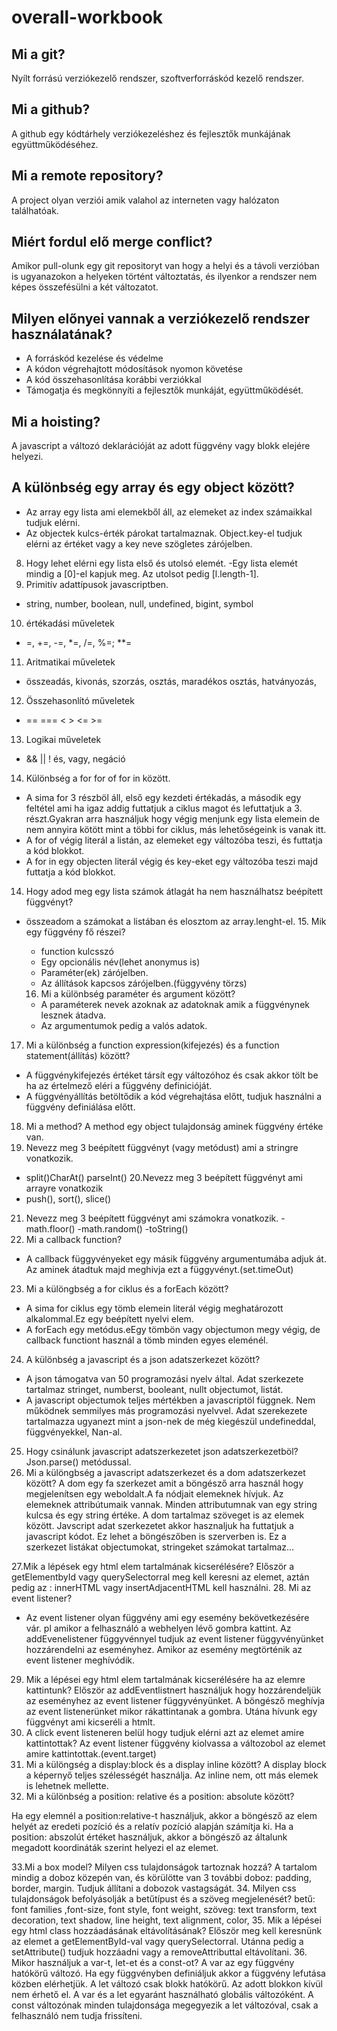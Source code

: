 # overall-workbook  

## Mi a git?  
  Nyílt forrású verziókezelő rendszer, szoftverforráskód kezelő rendszer.  
## Mi a github?
  A github egy kódtárhely verziókezeléshez és fejlesztők munkájának együttműködéséhez.  
## Mi a remote repository?  
  A project olyan verziói amik valahol az interneten vagy halózaton találhatóak.  
## Miért fordul elő merge conflict?  
  Amikor pull-olunk egy git repositoryt van hogy a helyi és a távoli verzióban is ugyanazokon a helyeken történt változtatás, és ilyenkor a rendszer nem képes összefésülni a két változatot.  
## Milyen előnyei vannak a verziókezelő rendszer használatának?  
-	A forráskód kezelése és védelme  
-	A kódon végrehajtott módosítások nyomon követése  
-	A kód összehasonlítása korábbi verziókkal  
-	Támogatja és megkönnyíti a fejlesztők munkáját, együttműködését.  
## Mi a hoisting?  
  A javascript a változó deklarációját az adott függvény vagy blokk elejére helyezi.  
## A különbség egy array és egy object között?
- Az array egy lista ami elemekből áll, az elemeket az index számaikkal tudjuk elérni.  
- Az objectek kulcs-érték párokat tartalmaznak. Object.key-el tudjuk elérni az értéket vagy a key neve szögletes zárójelben.  
8. Hogy lehet elérni egy lista első és utolsó elemét.
-Egy lista elemét mindig a [0]-el kapjuk meg. Az utolsot pedig [l.length-1].
9. Primitív adattípusok javascriptben.
- string, number, boolean, null, undefined, bigint, symbol
10. értékadási műveletek
- =, +=, -=, *=, /=, %=;  **=
11. Aritmatikai műveletek
- összeadás, kivonás, szorzás, osztás, maradékos osztás, hatványozás,
12. Összehasonlító műveletek
- == === < > <= >=
13. Logikai műveletek
- && || ! és, vagy, negáció
14. Különbség a for for of for in között.
- A sima for 3 részböl áll, első egy kezdeti értékadás, a második egy feltétel ami ha igaz addig futtatjuk a ciklus magot és lefuttatjuk a 3. részt.Gyakran arra használjuk hogy végig menjunk egy lista elemein de nem annyira kötött mint a többi for ciklus, más lehetőségeink is vanak itt.
- A for of végig literál a listán, az elemeket egy változóba teszi, és futtatja a kód blokkot.
- A for in egy objecten literál végig és key-eket egy változóba teszi majd futtatja a kód blokkot.
14. Hogy adod meg egy lista számok átlagát ha nem használhatsz beépített függvényt?
- összeadom a számokat a listában és elosztom az array.lenght-el.
     15. Mik egy függvény fő részei?  
     - function kulcsszó
     - Egy opcionális név(lehet anonymus is)
     - Paraméter(ek) zárójelben.
     - Az állítások kapcsos zárójelben.(függyvény törzs)

    16. Mi a különbség paraméter és argument között?
    - A paraméterek nevek azoknak az adatoknak amik a függvénynek  lesznek átadva.
    - Az argumentumok pedig a valós adatok.
17. Mi a különbség a function expression(kifejezés) és a function statement(állítás) között?
- A függvénykifejezés értéket társít egy változóhoz és csak akkor tölt be ha az értelmező eléri a függvény definicióját.
- A függvényállítás betöltődik a kód végrehajtása előtt, tudjuk használni a függvény definiálása előtt.
18. Mi a method?
A method egy object tulajdonság aminek függvény értéke van.
19. Nevezz meg 3 beépített függvényt (vagy metódust) ami a stringre vonatkozik.
- split()CharAt() parseInt()
20.Nevezz meg 3 beépített függvényt ami arrayre vonatkozik
- push(), sort(), slice()
21. Nevezz meg 3 beépített függvényt ami számokra vonatkozik.
-math.floor()
-math.random()
-toString()
22. Mi a callback function?
- A callback függyvényeket egy másik függvény argumentumába adjuk át. Az aminek átadtuk majd meghivja ezt a függyvényt.(set.timeOut)
23. Mi a különgbség a for ciklus és a forEach között? 
- A sima for ciklus egy tömb elemein literál végig meghatározott alkalommal.Ez egy beépített nyelvi elem.
- A forEach egy metódus.eEgy tömbön vagy objectumon megy végig, de callback functiont használ a tömb minden egyes eleménél.
24. A különbség a javascript és a json adatszerkezet között?
- A json támogatva van 50 programozási nyelv által. Adat szerkezete tartalmaz stringet, numberst, booleant, nullt objectumot, listát.
- A javascript objectumok teljes mértékben a javascriptöl függnek. Nem működnek semmilyes más programozási nyelvvel. Adat szerekezete tartalmazza ugyanezt mint a json-nek de még kiegészül undefineddal, függvényekkel, Nan-al.
25. Hogy csinálunk javascript adatszerkezetet json adatszerkezetböl?
Json.parse() metódussal.
26. Mi a különgbség a javascript adatszerkezet és a dom adatszerkezet között? A dom egy fa szerkezet amit a böngésző arra használ hogy megjelenítsen egy weboldalt.A fa nódjait elemeknek hívjuk.
Az elemeknek attribútumaik vannak. Minden attributumnak van egy string kulcsa és egy string értéke. A dom tartalmaz szöveget is az elemek között.
Javscript adat szerkezetet akkor hasznaljuk ha futtatjuk a javascript kódot.
Ez lehet a böngészőben is szerverben is. Ez a szerkezet listákat objectumokat, stringeket számokat tartalmaz…


27.Mik a lépések egy html elem tartalmának kicserélésére?
Először a getElementbyId vagy querySelectorral meg kell keresni az elemet, aztán pedig az : innerHTML vagy insertAdjacentHTML kell használni.
28. Mi az event listener?
- Az event listener olyan függvény ami egy esemény bekövetkezésére vár. pl amikor a felhasználó a webhelyen lévő gombra kattint. Az addEvenelistener függyvénnyel tudjuk az event listener függyvényünket hozzárendelni az eseményhez. Amikor az esemény megtörténik az event listener meghívódik.

29. Mik a lépései egy html elem tartalmának kicserélésére ha az elemre kattintunk?
Először az addEventlistnert használjuk hogy hozzárendeljük az eseményhez az event listener  függyvényünket. A böngésző meghívja az event listenerünket mikor rákattintanak a gombra. Utána hívunk egy függvényt ami kicseréli a htmlt.
30. A click event listeneren belül hogy tudjuk elérni azt az elemet amire kattintottak?
Az event listener függvény kiolvassa a változobol az elemet amire kattintottak.(event.target)
31. Mi a különgség a display:block és a display inline között?
A display block a képernyő teljes szélességét használja. Az inline nem, ott más elemek is lehetnek mellette.
32. Mi a különbség a position: relative és a position: absolute között?

Ha egy elemnél a position:relative-t használjuk, akkor a böngésző az elem helyét az eredeti pozíció és a relatív pozíció alapján számítja ki. Ha a position: abszolút értéket használjuk, akkor a böngésző az általunk megadott koordináták szerint helyezi el az elemet.


33.Mi a box model? Milyen css tulajdonságok tartoznak hozzá?
A tartalom mindig a doboz közepén van, és körülötte van 3 további doboz: padding, border, margin. Tudjuk állítani a dobozok vastagságát.
34. Milyen css tulajdonságok befolyásolják a betűtípust és a szöveg megjelenését?
betű: font families ,font-size, font style, font weight,
szöveg: text transform, text decoration, text shadow, line height,  text alignment, color,
35. Mik a lépései egy html class hozzáadásának eltávolításának?
Először meg kell keresnünk az elemet a getElementById-val vagy querySelectorral. Utánna pedig a setAttribute() tudjuk hozzáadni vagy a removeAttributtal eltávolítani.
36. Mikor használjuk a var-t, let-et és a const-ot?
A var az egy függvény hatókörű változó. Ha egy függvényben definiáljuk akkor a függvény lefutása közben elérhetjük. A let változó csak blokk hatókörű. Az adott blokkon kívül nem érhető el. A var és a let egyaránt használható globális változóként. A const változónak minden tulajdonsága megegyezik a let változóval, csak a felhasználó nem tudja frissíteni.
